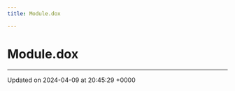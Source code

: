 ```yaml
---
title: Module.dox

---
```


# Module.dox








-------------------------------

Updated on 2024-04-09 at 20:45:29 +0000
